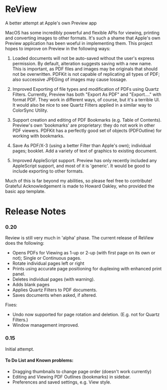 # ReView
A better attempt at Apple's own Preview app

MacOS has some incredibly powerful and flexible APIs for viewing, printing and converting images to other formats. It's such a shame that Apple's own Preview application has been woeful in implementing them. This project hopes to improve on Preview in the following ways:

1. Loaded documents will not be auto-saved without the user's express permission. By default, alteration suggests saving with a new name. This is important, as PDF files and images may be originals that should not be overwritten. PDFKit is not capable of replicating all types of PDF; also successive JPEGing of images may cause lossage. 

2. Improved Exporting of file types and modification of PDFs using Quartz Filters. Currently, Preview has both "Export As PDF" and "Export...." with format PDF. They work in different ways, of course, but it's a terrible UI. It would also be nice to see Quartz Filters applied in a similar way to ColorSync Utility.

3. Support creation and editing of PDF Bookmarks (e.g. Table of Contents). Preview's own 'bookmarks' are proprietary: they do not work in other PDF viewers. PDFKit has a perfectly good set of objects (PDFOutline) for working with bookmarks.

4. Save As PDF/X-3 (using a better Filter than Apple's own); individual pages; booklet. Add a variety of text of graphics to existing document.

5. Improved AppleScript support. Preview has only recently included any AppleScript support, and most of it is 'generic'. It would be good to include exporting to other formats.

Much of this is far beyond my abilities, so please feel free to contribute! Grateful Acknowledgement is made to Howard Oakley, who provided the basic app template.

# Release Notes

### 0.20
Review is still very much in 'alpha' phase. The current release of ReView does the following:
* Opens PDFs for Viewing as 1-up or 2-up (with first page on its own or not); Single or Continuous pages.
* Rotate individual pages left or right
* Prints using accurate page positioning for duplexing with enhanced print panel.
* Deletes individual pages (with warning).
* Adds blank pages
* Applies Quartz Filters to PDF documents.
* Saves documents when asked, if altered.

Fixes:  
* Undo now supported for page rotation and deletion. (E.g. not for Quartz Filters.)
* Window management improved.

### 0.15
Initial attempt.

#### To Do List and Known problems:
* Dragging thumbnails to change page order (doesn't work currently)
* Editing and Viewing PDF Outlines (bookmarks) in sidebar.
* Preferences and saved settings, e.g. View style.

